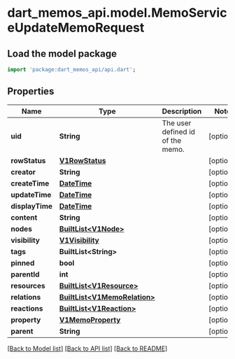 # dart_memos_api.model.MemoServiceUpdateMemoRequest

## Load the model package
```dart
import 'package:dart_memos_api/api.dart';
```

## Properties
Name | Type | Description | Notes
------------ | ------------- | ------------- | -------------
**uid** | **String** | The user defined id of the memo. | [optional] 
**rowStatus** | [**V1RowStatus**](V1RowStatus.md) |  | [optional] 
**creator** | **String** |  | [optional] 
**createTime** | [**DateTime**](DateTime.md) |  | [optional] 
**updateTime** | [**DateTime**](DateTime.md) |  | [optional] 
**displayTime** | [**DateTime**](DateTime.md) |  | [optional] 
**content** | **String** |  | [optional] 
**nodes** | [**BuiltList&lt;V1Node&gt;**](V1Node.md) |  | [optional] 
**visibility** | [**V1Visibility**](V1Visibility.md) |  | [optional] 
**tags** | **BuiltList&lt;String&gt;** |  | [optional] 
**pinned** | **bool** |  | [optional] 
**parentId** | **int** |  | [optional] 
**resources** | [**BuiltList&lt;V1Resource&gt;**](V1Resource.md) |  | [optional] 
**relations** | [**BuiltList&lt;V1MemoRelation&gt;**](V1MemoRelation.md) |  | [optional] 
**reactions** | [**BuiltList&lt;V1Reaction&gt;**](V1Reaction.md) |  | [optional] 
**property** | [**V1MemoProperty**](V1MemoProperty.md) |  | [optional] 
**parent** | **String** |  | [optional] 

[[Back to Model list]](../README.md#documentation-for-models) [[Back to API list]](../README.md#documentation-for-api-endpoints) [[Back to README]](../README.md)


